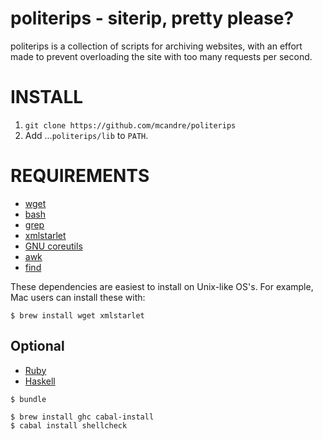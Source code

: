 # politerips - siterip, pretty please?

politerips is a collection of scripts for archiving websites, with an effort made to prevent overloading the site with too many requests per second.

# INSTALL

1. `git clone https://github.com/mcandre/politerips`
2. Add ...`politerips/lib` to `PATH`.

# REQUIREMENTS

* [wget](https://www.gnu.org/software/wget/)
* [bash](https://www.gnu.org/software/bash/)
* [grep](http://www.gnu.org/software/grep/)
* [xmlstarlet](http://xmlstar.sourceforge.net/)
* [GNU coreutils](https://www.gnu.org/software/coreutils/)
* [awk](http://cm.bell-labs.com/cm/cs/awkbook/index.html)
* [find](http://www.gnu.org/software/findutils/manual/html_mono/find.html)

These dependencies are easiest to install on Unix-like OS's. For example, Mac users can install these with:

```
$ brew install wget xmlstarlet
```

## Optional

* [Ruby](https://www.ruby-lang.org/)
* [Haskell](https://www.haskell.org/)

```
$ bundle
```

```
$ brew install ghc cabal-install
$ cabal install shellcheck
```
